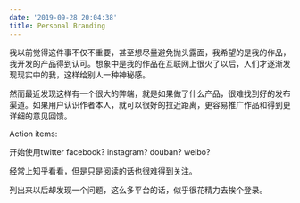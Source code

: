 ```yaml
---
date: '2019-09-28 20:04:38'
title: Personal Branding
---
```

我以前觉得这件事不仅不重要，甚至想尽量避免抛头露面，我希望的是我的作品，我开发的产品得到认可。想象中是我的作品在互联网上很火了以后，人们才逐渐发现现实中的我，这样给别人一种神秘感。

然而最近发现这样有一个很大的弊端，就是如果做了什么产品，很难找到好的发布渠道。如果用户认识作者本人，就可以很好的拉近距离，更容易推广作品和得到更详细的意见回馈。


Action items:

开始使用twitter
facebook?
instagram?
douban?
weibo?

经常上知乎看看，但是只是阅读的话也很难得到关注。

列出来以后却发现一个问题，这么多平台的话，似乎很花精力去挨个登录。

